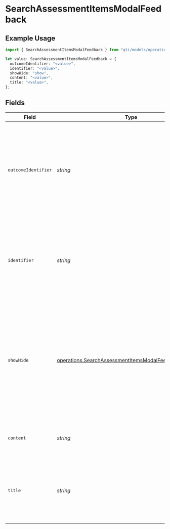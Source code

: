 # SearchAssessmentItemsModalFeedback

## Example Usage

```typescript
import { SearchAssessmentItemsModalFeedback } from "qti/models/operations";

let value: SearchAssessmentItemsModalFeedback = {
  outcomeIdentifier: "<value>",
  identifier: "<value>",
  showHide: "show",
  content: "<value>",
  title: "<value>",
};
```

## Fields

| Field                                                                                                                                                                                    | Type                                                                                                                                                                                     | Required                                                                                                                                                                                 | Description                                                                                                                                                                              |
| ---------------------------------------------------------------------------------------------------------------------------------------------------------------------------------------- | ---------------------------------------------------------------------------------------------------------------------------------------------------------------------------------------- | ---------------------------------------------------------------------------------------------------------------------------------------------------------------------------------------- | ---------------------------------------------------------------------------------------------------------------------------------------------------------------------------------------- |
| `outcomeIdentifier`                                                                                                                                                                      | *string*                                                                                                                                                                                 | :heavy_check_mark:                                                                                                                                                                       | Identifier of the outcome variable that controls when this feedback is displayed. The feedback is shown or hidden based on the value of this outcome variable after response processing. |
| `identifier`                                                                                                                                                                             | *string*                                                                                                                                                                                 | :heavy_check_mark:                                                                                                                                                                       | Unique identifier for this specific feedback element within the assessment item. Used to reference and control this particular piece of feedback.                                        |
| `showHide`                                                                                                                                                                               | [operations.SearchAssessmentItemsModalFeedbackShowHide](../../models/operations/searchassessmentitemsmodalfeedbackshowhide.md)                                                           | :heavy_check_mark:                                                                                                                                                                       | Determines the feedback visibility behavior. 'show' displays the feedback when the outcome variable matches the identifier, 'hide' conceals it when the outcome variable matches.        |
| `content`                                                                                                                                                                                | *string*                                                                                                                                                                                 | :heavy_check_mark:                                                                                                                                                                       | The HTML or text content to be displayed as feedback to the candidate.                                                                                                                   |
| `title`                                                                                                                                                                                  | *string*                                                                                                                                                                                 | :heavy_check_mark:                                                                                                                                                                       | Optional title displayed in the modal feedback dialog header. Only used with modal feedback presentations.                                                                               |